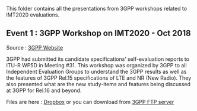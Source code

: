 This folder contains all the presentations from 3GPP workshops related to IMT2020 evaluations.

## Event 1 : 3GPP Workshop on IMT2020 - Oct 2018 
Source : [3GPP Website](http://www.3gpp.org/news-events/3gpp-news/1976-imt_2020)

3GPP had submitted its candidate specifications’ self-evaluation reports to ITU-R WP5D in Meeting #31. This workshop was organized by 3GPP to all Independent Evaluation Groups to understand the 3GPP results as well as the features of 3GPP Rel.15 specifications of LTE and NR (New Radio). They also presented what are the new study-items and features being discussed at 3GPP for Rel.16 and beyond.

Files are here :  [Dropbox](https://www.dropbox.com/sh/3dn8sd1ft875d1h/AADP5bJ-JvYDtMdHfM0_Rdlta?dl=0)  or you can download from [3GPP FTP server](http://www.3gpp.org/ftp/workshop/2018-10-24_25_WS_on_3GPP_subm_tw_IMT2020/Docs/)



